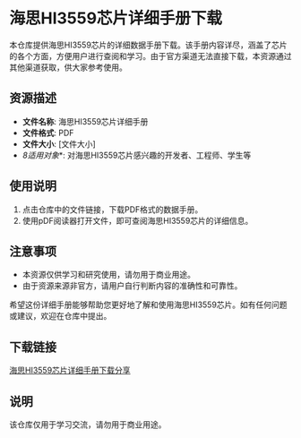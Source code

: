 # 海思HI3559芯片详细手册下载

本仓库提供海思HI3559芯片的详细数据手册下载。该手册内容详尽，涵盖了芯片的各个方面，方便用户进行查阅和学习。由于官方渠道无法直接下载，本资源通过其他渠道获取，供大家参考使用。

## 资源描述

- **文件名称**: 海思HI3559芯片详细手册
- **文件格式**: PDF
- **文件大小**: [文件大小]
- *8适用对象**: 对海思HI3559芯片感兴趣的开发者、工程师、学生等

## 使用说明

1. 点击仓库中的文件链接，下载PDF格式的数据手册。
2. 使用pDF阅读器打开文件，即可查阅海思HI3559芯片的详细信息。

## 注意事项

- 本资源仅供学习和研究使用，请勿用于商业用途。
- 由于资源来源非官方，请用户自行判断内容的准确性和可靠性。

希望这份详细手册能够帮助您更好地了解和使用海思HI3559芯片。如有任何问题或建议，欢迎在仓库中提出。

## 下载链接
[海思HI3559芯片详细手册下载分享](https://pan.quark.cn/s/9a8907acd20e)

## 说明

该仓库仅用于学习交流，请勿用于商业用途。
